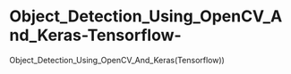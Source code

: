 # Object_Detection_Using_OpenCV_And_Keras-Tensorflow-
Object_Detection_Using_OpenCV_And_Keras(Tensorflow))
